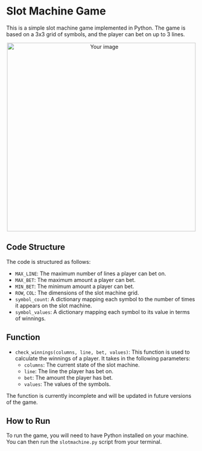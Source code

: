 # Slot Machine Game

This is a simple slot machine game implemented in Python. The game is based on a 3x3 grid of symbols, and the player can bet on up to 3 lines.

<p align="center">
  <img src="https://i.giphy.com/media/v1.Y2lkPTc5MGI3NjExeWE1Nnp2azVreXdsM2xobmZybXozeHNkeTVpbndmNm5nZTE1OThmeCZlcD12MV9pbnRlcm5hbF9naWZfYnlfaWQmY3Q9Zw/dBHwHv1OVhtcLFHwrX/giphy.gif" alt="Your image" width="500">
</p>


## Code Structure

The code is structured as follows:

- `MAX_LINE`: The maximum number of lines a player can bet on.
- `MAX_BET`: The maximum amount a player can bet.
- `MIN_BET`: The minimum amount a player can bet.
- `ROW`, `COL`: The dimensions of the slot machine grid.
- `symbol_count`: A dictionary mapping each symbol to the number of times it appears on the slot machine.
- `symbol_values`: A dictionary mapping each symbol to its value in terms of winnings.

## Function

- `check_winnings(columns, line, bet, values)`: This function is used to calculate the winnings of a player. It takes in the following parameters:
  - `columns`: The current state of the slot machine.
  - `line`: The line the player has bet on.
  - `bet`: The amount the player has bet.
  - `values`: The values of the symbols.

The function is currently incomplete and will be updated in future versions of the game.

## How to Run

To run the game, you will need to have Python installed on your machine. You can then run the `slotmachine.py` script from your terminal.
